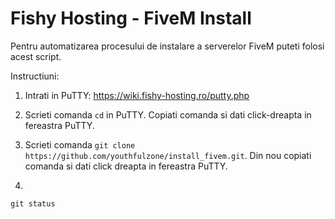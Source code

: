 # Fishy Hosting - FiveM Install

Pentru automatizarea procesului de instalare a serverelor FiveM puteti folosi acest script.

Instructiuni:

1. Intrati in PuTTY: https://wiki.fishy-hosting.ro/putty.php

2. Scrieti comanda `cd` in PuTTY. Copiati comanda si dati click-dreapta in fereastra PuTTY.

3. Scrieti comanda `git clone https://github.com/youthfulzone/install_fivem.git`. Din nou copiati comanda si dati click dreapta in fereastra PuTTY.

4. 

`git status`
